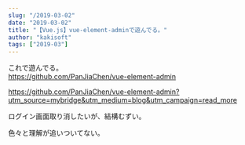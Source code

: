 ```yaml
---
slug: "/2019-03-02"
date: "2019-03-02"
title: "【Vue.js】vue-element-adminで遊んでる。"
author: "kakisoft"
tags: ["2019-03"]
---
```

これで遊んでる。  
<https://github.com/PanJiaChen/vue-element-admin>  

<https://github.com/PanJiaChen/vue-element-admin?utm_source=mybridge&utm_medium=blog&utm_campaign=read_more>  


ログイン画面取り消したいが、結構むずい。  

色々と理解が追いついてない。  

